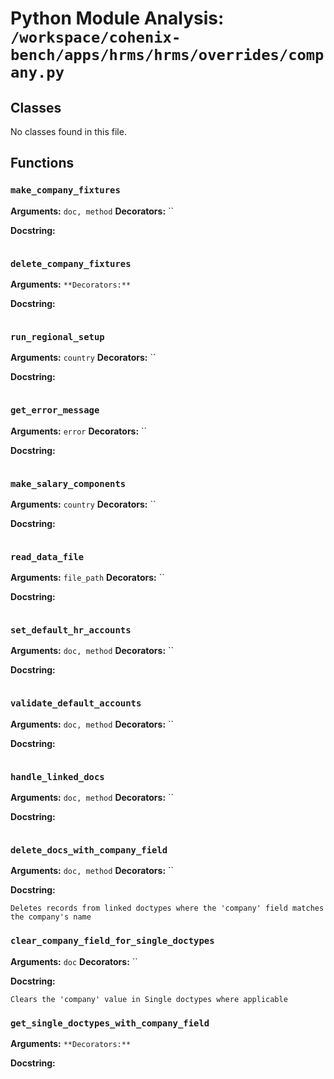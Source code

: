 # Python Module Analysis: `/workspace/cohenix-bench/apps/hrms/hrms/overrides/company.py`

## Classes

No classes found in this file.


## Functions

### `make_company_fixtures`
**Arguments:** `doc, method`
**Decorators:** ``

**Docstring:**
```

```
### `delete_company_fixtures`
**Arguments:** ``
**Decorators:** ``

**Docstring:**
```

```
### `run_regional_setup`
**Arguments:** `country`
**Decorators:** ``

**Docstring:**
```

```
### `get_error_message`
**Arguments:** `error`
**Decorators:** ``

**Docstring:**
```

```
### `make_salary_components`
**Arguments:** `country`
**Decorators:** ``

**Docstring:**
```

```
### `read_data_file`
**Arguments:** `file_path`
**Decorators:** ``

**Docstring:**
```

```
### `set_default_hr_accounts`
**Arguments:** `doc, method`
**Decorators:** ``

**Docstring:**
```

```
### `validate_default_accounts`
**Arguments:** `doc, method`
**Decorators:** ``

**Docstring:**
```

```
### `handle_linked_docs`
**Arguments:** `doc, method`
**Decorators:** ``

**Docstring:**
```

```
### `delete_docs_with_company_field`
**Arguments:** `doc, method`
**Decorators:** ``

**Docstring:**
```
Deletes records from linked doctypes where the 'company' field matches the company's name
```
### `clear_company_field_for_single_doctypes`
**Arguments:** `doc`
**Decorators:** ``

**Docstring:**
```
Clears the 'company' value in Single doctypes where applicable
```
### `get_single_doctypes_with_company_field`
**Arguments:** ``
**Decorators:** ``

**Docstring:**
```

```

